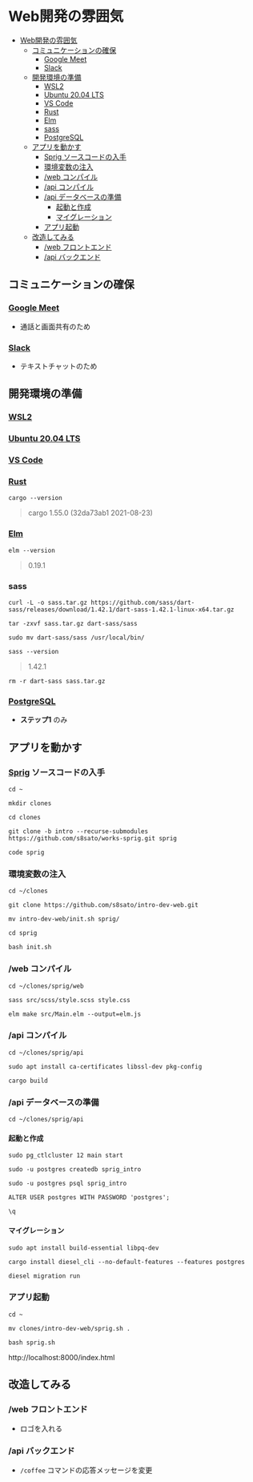# Web開発の雰囲気
- [Web開発の雰囲気](#web開発の雰囲気)
  - [コミュニケーションの確保](#コミュニケーションの確保)
    - [Google Meet](#google-meet)
    - [Slack](#slack)
  - [開発環境の準備](#開発環境の準備)
    - [WSL2](#wsl2)
    - [Ubuntu 20.04 LTS](#ubuntu-2004-lts)
    - [VS Code](#vs-code)
    - [Rust](#rust)
    - [Elm](#elm)
    - [sass](#sass)
    - [PostgreSQL](#postgresql)
  - [アプリを動かす](#アプリを動かす)
    - [Sprig ソースコードの入手](#sprig-ソースコードの入手)
    - [環境変数の注入](#環境変数の注入)
    - [/web コンパイル](#web-コンパイル)
    - [/api コンパイル](#api-コンパイル)
    - [/api データベースの準備](#api-データベースの準備)
      - [起動と作成](#起動と作成)
      - [マイグレーション](#マイグレーション)
    - [アプリ起動](#アプリ起動)
  - [改造してみる](#改造してみる)
    - [/web フロントエンド](#web-フロントエンド)
    - [/api バックエンド](#api-バックエンド)

[Google_Meet]: https://meet.google.com/
[Slack]: https://slack.com/
[WSL2]: https://docs.microsoft.com/ja-jp/windows/wsl/install-win10
[Ubuntu_20.04_LTS]: https://www.microsoft.com/ja-jp/p/ubuntu-2004-lts/9n6svws3rx71
[VS_Code]: https://code.visualstudio.com/
[Rust]: https://www.rust-lang.org/ja/
[Elm]: https://guide.elm-lang.jp/install/elm.html
[PostgreSQL]: https://www.digitalocean.com/community/tutorials/how-to-install-postgresql-on-ubuntu-20-04-quickstart-ja
[Sprig]: https://github.com/s8sato/works-sprig


## コミュニケーションの確保
### [Google Meet][Google_Meet]
* 通話と画面共有のため
### [Slack][Slack]
* テキストチャットのため
## 開発環境の準備
### [WSL2][WSL2]
### [Ubuntu 20.04 LTS][Ubuntu_20.04_LTS]
### [VS Code][VS_Code]
### [Rust][Rust]
```
cargo --version
```
> cargo 1.55.0 (32da73ab1 2021-08-23)
### [Elm][Elm]
```
elm --version
```
> 0.19.1
### sass
```
curl -L -o sass.tar.gz https://github.com/sass/dart-sass/releases/download/1.42.1/dart-sass-1.42.1-linux-x64.tar.gz
```
```
tar -zxvf sass.tar.gz dart-sass/sass
```
```
sudo mv dart-sass/sass /usr/local/bin/
```

```
sass --version
```
> 1.42.1

```
rm -r dart-sass sass.tar.gz
```
### [PostgreSQL][PostgreSQL]
* __ステップ1__ のみ
## アプリを動かす
### [Sprig][Sprig] ソースコードの入手
```
cd ~
```
```
mkdir clones
```
```
cd clones
```
```
git clone -b intro --recurse-submodules https://github.com/s8sato/works-sprig.git sprig
```
```
code sprig
```
### 環境変数の注入
```
cd ~/clones
```
```
git clone https://github.com/s8sato/intro-dev-web.git
```
```
mv intro-dev-web/init.sh sprig/
```
```
cd sprig
```
```
bash init.sh
```
### /web コンパイル
```
cd ~/clones/sprig/web
```
```
sass src/scss/style.scss style.css
```
```
elm make src/Main.elm --output=elm.js
```
### /api コンパイル
```
cd ~/clones/sprig/api
```
```
sudo apt install ca-certificates libssl-dev pkg-config
```
```
cargo build
```
### /api データベースの準備
```
cd ~/clones/sprig/api
```
#### 起動と作成
```
sudo pg_ctlcluster 12 main start
```
```
sudo -u postgres createdb sprig_intro
```
```
sudo -u postgres psql sprig_intro
```
```
ALTER USER postgres WITH PASSWORD 'postgres';
```
```
\q
```
#### マイグレーション
```
sudo apt install build-essential libpq-dev
```
```
cargo install diesel_cli --no-default-features --features postgres
```
```
diesel migration run
```
### アプリ起動
```
cd ~
```
```
mv clones/intro-dev-web/sprig.sh .
```
```
bash sprig.sh
```
http://localhost:8000/index.html

## 改造してみる
### /web フロントエンド
* ロゴを入れる
### /api バックエンド
* `/coffee` コマンドの応答メッセージを変更
